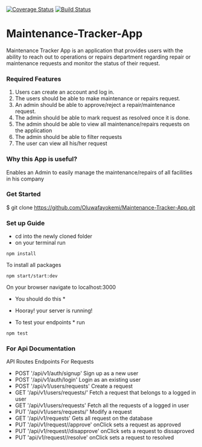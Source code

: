 [![Coverage Status](https://coveralls.io/repos/github/Oluwafayokemi/Maintenance-Tracker-App/badge.svg?branch=sort-travis)](https://coveralls.io/github/Oluwafayokemi/Maintenance-Tracker-App?branch=sort-travis)
[![Build Status](https://travis-ci.org/Oluwafayokemi/Maintenance-Tracker-App.svg?branch=develop)](https://travis-ci.org/Oluwafayokemi/Maintenance-Tracker-App)

# Maintenance-Tracker-App
Maintenance Tracker App is an application that provides users with the ability to reach out to
operations or repairs department regarding repair or maintenance requests and monitor the
status of their request.

### Required Features
1. Users can create an account and log in.
2. The users should be able to make maintenance or repairs request.
3. An admin should be able to approve/reject a repair/maintenance request.
4. The admin should be able to mark request as resolved once it is done.
5. The admin should be able to view all maintenance/repairs requests on the application
6. The admin should be able to filter requests
7. The user can view all his/her request

### Why this App is useful?
Enables an Admin to easily manage the maintenance/repairs of all facilities in his company

### Get Started
$ git clone https://github.com/Oluwafayokemi/Maintenance-Tracker-App.git

### Set up Guide
- cd into the newly cloned folder
- on your terminal run
```
npm install 
```
To install all packages
```
npm start/start:dev 
```
On your browser navigate to localhost:3000
* You should do this *
- Hooray! your server is running!

* To test your endpoints * run
```
npm test
 ```
### For Api Documentation
API Routes Endpoints
For Requests
- POST '/api/v1/auth/signup' Sign up as a new user
- POST '/api/v1/auth/login' Login as an existing user
- POST '/api/v1/users/requests' Create a request
- GET '/api/v1/users/requests/<requestId>'  Fetch a request that belongs to a logged in user
- GET '/api/v1/users/requests' Fetch all the requests of a logged in user
- PUT '/api/v1/users/requests/<requestId>' Modify a request
- GET '/api/v1/requests' Gets all request on the database
- PUT '/api/v1/request/<requestId>/approve' onClick sets a request as approved
- PUT '/api/v1/request/<requestId>/disapprove' onClick sets a request to dissaproved
- PUT 'api/v1/request/<requestId>/resolve' onClick sets a request to resolved

